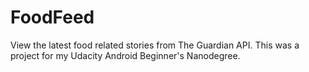 # FoodFeed
View the latest food related stories from The Guardian API.
This was a project for my Udacity Android Beginner's Nanodegree.
